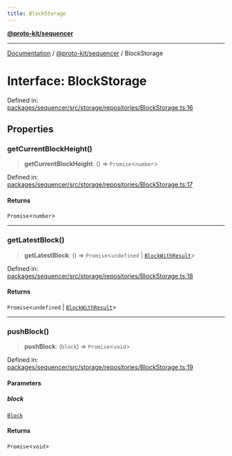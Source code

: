 ```yaml
---
title: BlockStorage
---
```


[**@proto-kit/sequencer**](../README.md)

***

[Documentation](../../../README.md) / [@proto-kit/sequencer](../README.md) / BlockStorage

# Interface: BlockStorage

Defined in: [packages/sequencer/src/storage/repositories/BlockStorage.ts:16](https://github.com/proto-kit/framework/blob/4d6b3b6da51b3edee0fbf25ce72c1f59ec61e891/packages/sequencer/src/storage/repositories/BlockStorage.ts#L16)

## Properties

### getCurrentBlockHeight()

> **getCurrentBlockHeight**: () => `Promise`\<`number`\>

Defined in: [packages/sequencer/src/storage/repositories/BlockStorage.ts:17](https://github.com/proto-kit/framework/blob/4d6b3b6da51b3edee0fbf25ce72c1f59ec61e891/packages/sequencer/src/storage/repositories/BlockStorage.ts#L17)

#### Returns

`Promise`\<`number`\>

***

### getLatestBlock()

> **getLatestBlock**: () => `Promise`\<`undefined` \| [`BlockWithResult`](BlockWithResult.md)\>

Defined in: [packages/sequencer/src/storage/repositories/BlockStorage.ts:18](https://github.com/proto-kit/framework/blob/4d6b3b6da51b3edee0fbf25ce72c1f59ec61e891/packages/sequencer/src/storage/repositories/BlockStorage.ts#L18)

#### Returns

`Promise`\<`undefined` \| [`BlockWithResult`](BlockWithResult.md)\>

***

### pushBlock()

> **pushBlock**: (`block`) => `Promise`\<`void`\>

Defined in: [packages/sequencer/src/storage/repositories/BlockStorage.ts:19](https://github.com/proto-kit/framework/blob/4d6b3b6da51b3edee0fbf25ce72c1f59ec61e891/packages/sequencer/src/storage/repositories/BlockStorage.ts#L19)

#### Parameters

##### block

[`Block`](Block.md)

#### Returns

`Promise`\<`void`\>
